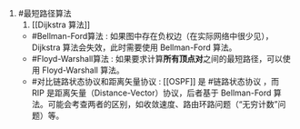 1. #最短路径算法 
	1. [[Dijkstra 算法]]
	*   #Bellman-Ford算法 : 如果图中存在负权边（在实际网络中很少见），Dijkstra 算法会失效，此时需要使用 Bellman-Ford 算法。
	*   #Floyd-Warshall算法 : 如果要求计算**所有顶点对**之间的最短路径，可以使用 Floyd-Warshall 算法。
    *   #对比链路状态协议和距离矢量协议 : [[OSPF]] 是 #链路状态协议 ，而 RIP 是距离矢量（Distance-Vector）协议，后者基于 Bellman-Ford 算法。可能会考查两者的区别，如收敛速度、路由环路问题（“无穷计数”问题）等。
